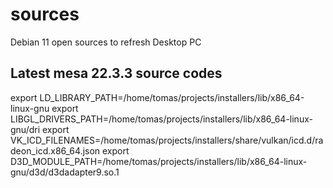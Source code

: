 # sources
Debian 11 open sources to refresh Desktop PC

## Latest mesa 22.3.3 source codes

export LD_LIBRARY_PATH=/home/tomas/projects/installers/lib/x86_64-linux-gnu
export LIBGL_DRIVERS_PATH=/home/tomas/projects/installers/lib/x86_64-linux-gnu/dri
export VK_ICD_FILENAMES=/home/tomas/projects/installers/share/vulkan/icd.d/radeon_icd.x86_64.json
export D3D_MODULE_PATH=/home/tomas/projects/installers/lib/x86_64-linux-gnu/d3d/d3dadapter9.so.1

